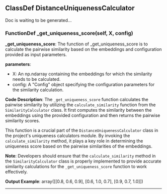 ## ClassDef DistanceUniquenessCalculator
Doc is waiting to be generated...
### FunctionDef _get_uniqueness_score(self, X, config)
**_get_uniqueness_score**: The function of _get_uniqueness_score is to calculate the pairwise similarity based on the embeddings and configuration provided as input parameters.

**parameters**:
- X: An np.ndarray containing the embeddings for which the similarity needs to be calculated.
- config: A "Config" object specifying the configuration parameters for the similarity calculation.

**Code Description**:
The `_get_uniqueness_score` function calculates the pairwise similarity by utilizing the `calculate_similarity` function from the `SimilarityCalculator` class. It first computes the similarity between the embeddings using the provided configuration and then returns the pairwise similarity scores.

This function is a crucial part of the `DistanceUniquenessCalculator` class in the project's uniqueness calculators module. By invoking the `calculate_similarity` method, it plays a key role in determining the uniqueness score based on the pairwise similarities of the embeddings.

**Note**:
Developers should ensure that the `calculate_similarity` method in the `SimilarityCalculator` class is properly implemented to provide accurate similarity calculations for the `_get_uniqueness_score` function to work effectively.

**Output Example**:
array([[0.8, 0.6, 0.9],
       [0.6, 1.0, 0.7],
       [0.9, 0.7, 1.0]])
***
